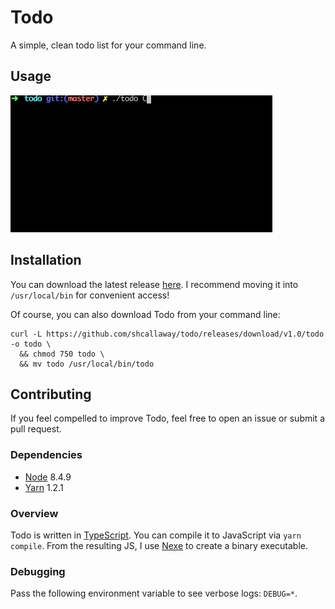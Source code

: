 # Todo

A simple, clean todo list for your command line.

## Usage

![todo.gif](todo.gif)

## Installation

You can download the latest release [here](https://github.com/shcallaway/todo/releases). I recommend moving it into `/usr/local/bin` for convenient access!

Of course, you can also download Todo from your command line:

```
curl -L https://github.com/shcallaway/todo/releases/download/v1.0/todo -o todo \
  && chmod 750 todo \
  && mv todo /usr/local/bin/todo
```

## Contributing

If you feel compelled to improve Todo, feel free to open an issue or submit a pull request.

### Dependencies

* [Node](https://nodejs.org/en/) 8.4.9
* [Yarn](https://yarnpkg.com/en/) 1.2.1

### Overview

Todo is written in [TypeScript](https://www.typescriptlang.org/). You can compile it to JavaScript via `yarn compile`. From the resulting JS, I use [Nexe](https://github.com/nexe/nexe) to create a binary executable.

### Debugging

Pass the following environment variable to see verbose logs: `DEBUG=*`.
